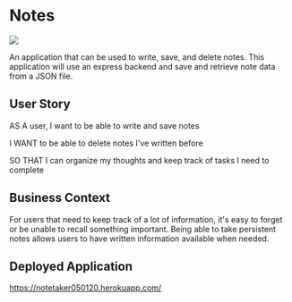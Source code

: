 # Notes
![](https://img.shields.io/github/languages/code-size/traviscult/Notes?style=plastic)

An application that can be used to write, save, and delete notes. This application will use an express backend and save and retrieve note data from a JSON file.

## User Story

AS A user, I want to be able to write and save notes

I WANT to be able to delete notes I've written before

SO THAT I can organize my thoughts and keep track of tasks I need to complete

## Business Context

For users that need to keep track of a lot of information, it's easy to forget or be unable to recall something important. Being able to take persistent notes allows users to have written information available when needed.

## Deployed Application
https://notetaker050120.herokuapp.com/
